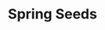 ---
templateKey: blog-post
featuredpost: false
featuredimage: /assets/Spring_Seeds.png
title: Spring Seeds
description: Seed
testfield: 990
---